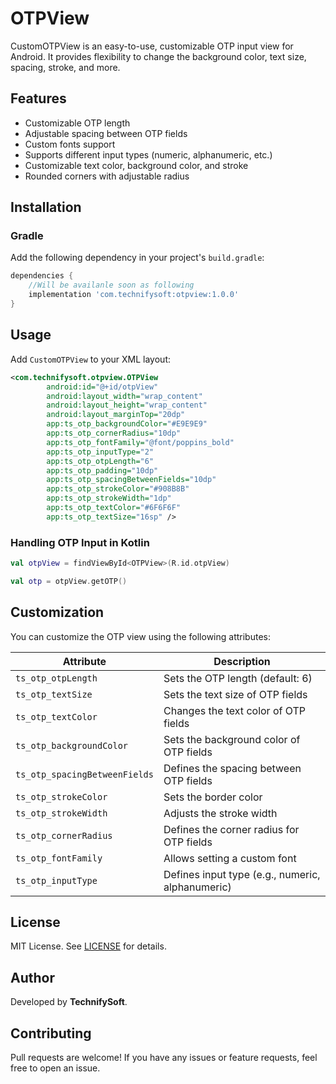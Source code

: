 # OTPView

CustomOTPView is an easy-to-use, customizable OTP input view for Android. It provides flexibility to change the background color, text size, spacing, stroke, and more.

## Features
- Customizable OTP length
- Adjustable spacing between OTP fields
- Custom fonts support
- Supports different input types (numeric, alphanumeric, etc.)
- Customizable text color, background color, and stroke
- Rounded corners with adjustable radius

## Installation

### Gradle
Add the following dependency in your project's `build.gradle`:

```gradle
dependencies {
    //Will be availanle soon as following
    implementation 'com.technifysoft:otpview:1.0.0'
}
```

## Usage
Add `CustomOTPView` to your XML layout:

```xml
<com.technifysoft.otpview.OTPView
        android:id="@+id/otpView"
        android:layout_width="wrap_content"
        android:layout_height="wrap_content"
        android:layout_marginTop="20dp"
        app:ts_otp_backgroundColor="#E9E9E9"
        app:ts_otp_cornerRadius="10dp"
        app:ts_otp_fontFamily="@font/poppins_bold"
        app:ts_otp_inputType="2"
        app:ts_otp_otpLength="6"
        app:ts_otp_padding="10dp"
        app:ts_otp_spacingBetweenFields="10dp"
        app:ts_otp_strokeColor="#908B8B"
        app:ts_otp_strokeWidth="1dp"
        app:ts_otp_textColor="#6F6F6F"
        app:ts_otp_textSize="16sp" />
```

### Handling OTP Input in Kotlin

```kotlin
val otpView = findViewById<OTPView>(R.id.otpView)

val otp = otpView.getOTP()
```

## Customization
You can customize the OTP view using the following attributes:

| Attribute | Description |
|-----------|-------------|
| `ts_otp_otpLength` | Sets the OTP length (default: 6) |
| `ts_otp_textSize` | Sets the text size of OTP fields |
| `ts_otp_textColor` | Changes the text color of OTP fields |
| `ts_otp_backgroundColor` | Sets the background color of OTP fields |
| `ts_otp_spacingBetweenFields` | Defines the spacing between OTP fields |
| `ts_otp_strokeColor` | Sets the border color |
| `ts_otp_strokeWidth` | Adjusts the stroke width |
| `ts_otp_cornerRadius` | Defines the corner radius for OTP fields |
| `ts_otp_fontFamily` | Allows setting a custom font |
| `ts_otp_inputType` | Defines input type (e.g., numeric, alphanumeric) |

## License
MIT License. See [LICENSE](LICENSE) for details.

## Author
Developed by **TechnifySoft**.

## Contributing
Pull requests are welcome! If you have any issues or feature requests, feel free to open an issue.

